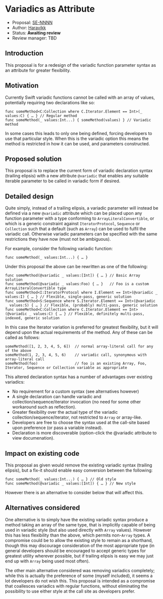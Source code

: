 # Variadics as Attribute

* Proposal: [SE-NNNN](0000-variadics-as-attribute.md)
* Author: [Haravikk](https://github.com/haravikk)
* Status: **Awaiting review**
* Review manager: TBD

## Introduction

This proposal is for a redesign of the variadic function parameter syntax as an attribute for greater flexibility.

## Motivation

Currently Swift variadic functions cannot be called with an array of values, potentially requiring two declarations like so:

```
func someMethod<C:Collection where C.Iterator.Element == Int>(_ values:C) { … } // Regular method
func someMethod(_ values:Int...) { someMethod(values) } // Variadic method
```

In some cases this leads to only one being defined, forcing developers to use that particular style. When this is the variadic option this means the method is restricted in how it can be used, and parameters constructed.

## Proposed solution

This proposal is to replace the current form of variadic declaration syntax (trailing elipsis) with a new attribute `@variadic` that enables any suitable iterable parameter to be called in variadic form if desired.

## Detailed design

Quite simply, instead of a trailing elipsis, a variadic parameter will instead be defined via a new `@variadic` attribute which can be placed upon any function parameter with a type conforming to `ArrayLiteralConvertible`, or which is a generic constraint against `IteratorProtocol`, `Sequence` or `Collection` such that a default (such as `Array`) can be used to fulfil the variadic call. Otherwise variadic parameters can be specified with the same restrictions they have now (must not be ambiguous).

For example, consider the following variadic function:

```
func someMethod(_ values:Int...) { … }
```

Under this proposal the above can be rewritten as one of the following:

```
func someMethod(@variadic _ values:[Int]) { … } // Basic Array solution
func someMethod(@variadic _ values:Foo) { … }   // Foo is a custom ArrayLiteralConvertible type
func someMethod<I:IteratorProtocol where I.Element == Int>(@variadic _ values:I) { … } // Flexible, single-pass, generic solution
func someMethod<S:Sequence where S.Iterator.Element == Int>(@variadic _ values:S) { … } // Flexible, (probably) multi-pass, generic solution
func someMethod<C:Collection where C.Iterator.Element == Int>(@variadic _ values:C) { … } // Flexible, definitely multi-pass, indexed, generic solution
```

In this case the Iterator variation is preferred for greatest flexibility, but it will depend upon the actual requirements of the method. Any of these can be called as follows:

```
someMethod([1, 2, 3, 4, 5, 6])  // normal array-literal call for any of the above
someMethod(1, 2, 3, 4, 5, 6)    // variadic call, synonymous with array-literal call
someMethod(foo)                 // foo is an existing Array, Foo, Iterator, Sequence or Collection variable as appropriate
```

This altered declaration syntax has a number of advantages over existing variadics:

* No requirement for a custom syntax (see alternatives however)
* A single declaration can handle variadic and collection/sequence/iterator invocation (no need for some other workaround such as reflection).
* Greater flexibility over the actual type of the variadic collection/sequence/iterator, not restricted to `Array` or array-like.
* Developers are free to choose the syntax used at the call-site based upon preference (or pass a variable instead).
* Declaration is more discoverable (option-click the @variadic attribute to view documenation).

## Impact on existing code

This proposal as given would remove the existing variadic syntax (trailing elipsis), but a fix-it should enable easy conversion between the following:

```
func someMethod(_ values:Int...) { … } // Old style
func someMethod(@variadic _ values:[Int]) { … } // New style
```

However there is an alternative to consider below that will affect this.

## Alternatives considered

One alternative is to simply have the existing variadic syntax produce a method taking an array of the same type, that is implicitly capable of being used in variadic style (but also used directly with `Array` values). However this has less flexibility than the above, which permits non-`Array` types.
A compromise could be to allow the existing style to remain as a shorthand, though this may discourage consideration of the most appropriate type (in general developers should be encouraged to accept generic types for greatest utility wherever possible, but if trailing elipsis is easy we may just end up with `Array` being used most often).

The other main alternative considered was removing variadics completely; while this is actually the preference of some (myself included), it seems a lot developers do not wish this. This proposal is intended as a compromise that coallesces variadics with regular functions, without eliminating the possibility to use either style at the call site as developers prefer.
